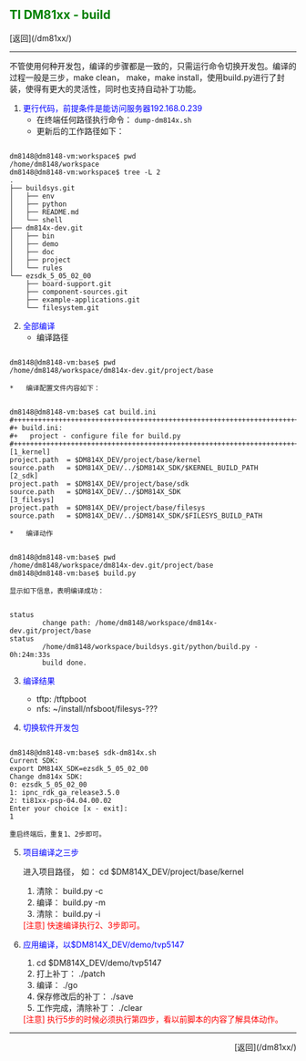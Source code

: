 ## <font color="green">TI DM81xx - build</font> ##

<p align="left">
[返回](/dm81xx/)
<p>
<hr />

不管使用何种开发包，编译的步骤都是一致的，只需运行命令切换开发包。编译的过程一般是三步，make clean，
make，make install，使用build.py进行了封装，使得有更大的灵活性，同时也支持自动补丁功能。

1.	<font color="blue">更行代码，前提条件是能访问服务器192.168.0.239</font>
	*	在终端任何路径执行命令： `dump-dm814x.sh`
	*	更新后的工作路径如下：
<pre><code>
dm8148@dm8148-vm:workspace$ pwd
/home/dm8148/workspace
dm8148@dm8148-vm:workspace$ tree -L 2
.
├── buildsys.git
│   ├── env
│   ├── python
│   ├── README.md
│   └── shell
├── dm814x-dev.git
│   ├── bin
│   ├── demo
│   ├── doc
│   ├── project
│   └── rules
└── ezsdk_5_05_02_00
    ├── board-support.git
    ├── component-sources.git
    ├── example-applications.git
    └── filesystem.git
</code></pre>

2.	<font color="blue">全部编译</font>
	*	编译路径
<pre><code>
dm8148@dm8148-vm:base$ pwd
/home/dm8148/workspace/dm814x-dev.git/project/base
</code></pre>
	*	编译配置文件内容如下：
<pre><code>
dm8148@dm8148-vm:base$ cat build.ini 
#+++++++++++++++++++++++++++++++++++++++++++++++++++++++++++++++++++++++++++++++
#+ build.ini:
#+   project - configure file for build.py
#+++++++++++++++++++++++++++++++++++++++++++++++++++++++++++++++++++++++++++++++
[1_kernel]
project.path  = $DM814X_DEV/project/base/kernel
source.path   = $DM814X_DEV/../$DM814X_SDK/$KERNEL_BUILD_PATH
[2_sdk]
project.path  = $DM814X_DEV/project/base/sdk
source.path   = $DM814X_DEV/../$DM814X_SDK
[3_filesys]
project.path  = $DM814X_DEV/project/base/filesys
source.path   = $DM814X_DEV/../$DM814X_SDK/$FILESYS_BUILD_PATH
</code></pre>
	*	编译动作
<pre><code>
dm8148@dm8148-vm:base$ pwd
/home/dm8148/workspace/dm814x-dev.git/project/base
dm8148@dm8148-vm:base$ build.py
</code></pre>
	显示如下信息，表明编译成功：
<pre><code>
status
        change path: /home/dm8148/workspace/dm814x-dev.git/project/base
status
        /home/dm8148/workspace/buildsys.git/python/build.py - 0h:24m:33s
        build done.
</code></pre>

3.	<font color="blue">编译结果</font>
	*	tftp: /tftpboot
	*	nfs: ~/install/nfsboot/filesys-???

4.	<font color="blue">切换软件开发包</font>
<pre><code>
dm8148@dm8148-vm:base$ sdk-dm814x.sh 
Current SDK:
export DM814X_SDK=ezsdk_5_05_02_00
Change dm814x SDK:
0: ezsdk_5_05_02_00
1: ipnc_rdk_ga_release3.5.0
2: ti81xx-psp-04.04.00.02
Enter your choice [x - exit]:
1
</code></pre>
	重启终端后，重复1、2步即可。

5.	<font color="blue">项目编译之三步</font>

	进入项目路径， 如： cd $DM814X_DEV/project/base/kernel
	1.	清除： build.py -c
	2.	编译： build.py -m
	3.	清除： build.py -i

	<font color="red">
	[注意]
	快速编译执行2、3步即可。
	</font>

6.	<font color="blue">应用编译，以$DM814X_DEV/demo/tvp5147</font>
	1.	cd $DM814X_DEV/demo/tvp5147
	2.	打上补丁： ./patch
	3.	编译： ./go
	4.	保存修改后的补丁： ./save
	5.	工作完成，清除补丁： ./clear

	<font color="red">
	[注意]
	执行5步的时候必须执行第四步，看以前脚本的内容了解具体动作。
	</font>

<hr />
<p align="right">
[返回](/dm81xx/)
<p>


